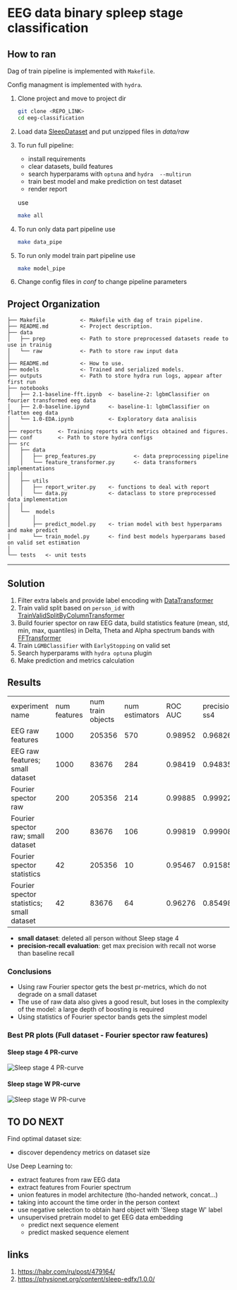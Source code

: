 # EEG data binary spleep stage classification
## How to ran
Dag of train pipeline is implemented with `Makefile`.

Config managment is implemented with `hydra`.
1. Clone project and move to project dir
   ```bash
   git clone <REPO_LINK>
   cd eeg-classification
   ```
2. Load data [SleepDataset](https://mega.nz/folder/WbAXUCZD#iRr7rcXJZ3pMPemVd4JUQw) and put unzipped files in *data/raw*
3. To run full pipeline:
    * install requirements
    * clear datasets, build features
    * search hyperparams with `optuna` and `hydra  --multirun`
    * train best model and make prediction on test dataset
    * render report
    
    use
    ```bash
    make all
    ```
4. To run only data part pipeline use
    ```bash
   make data_pipe  
   ```
5. To run only model train part pipeline use
    ```bash
   make model_pipe
    ```
6. Change config files in *conf* to change pipeline parameters

Project Organization
------------

    ├── Makefile           <- Makefile with dag of train pipeline.
    ├── README.md          <- Project description.
    ├── data
    │   ├── prep           <- Path to store preprocessed datasets reade to use in trainig
    │   └── raw            <- Path to store raw input data
    │
    ├── README.md          <- How to use.
    ├── models             <- Trained and serialized models.
    ├── outputs            <- Path to store hydra run logs, appear after first run
    ├── notebooks
    │   ├── 2.1-baseline-fft.ipynb  <- baseline-2: lgbmClassifier on fourier transformed eeg data
    │   ├── 2.0-baseline.ipynd      <- baseline-1: lgbmClassifier on flatten eeg data
    │   └── 1.0-EDA.ipynb           <- Exploratory data analisis
    │
    ├── reports     <- Training reports with metrics obtained and figures.
    ├── conf        <- Path to store hydra configs
    ├── src                
    │   ├── data   
    │   │   ├── prep_features.py            <- data preprocessing pipeline
    │   │   └── feature_transformer.py      <- data transformers implementations
    │   │
    │   ├── utils
    │   │   ├── report_writer.py    <- functions to deal with report
    │   │   └── data.py             <- dataclass to store preprocessed data implementation
    │   │
    │   └──  models                     
    │       │                               
    │       ├── predict_model.py    <- trian model with best hyperparams and make predict
    │       └── train_model.py      <- find best models hyperparams based on valid set estimation
    │
    └── tests   <- unit tests

--------

## Solution
1. Filter extra labels and provide label encoding with [DataTransformer](https:/github.com/Tarelkinal/eeg-classification/src/data/feature_transform.py)
2. Train valid split based on `person_id` with [TrainValidSplitByColumnTransformer](https:/github.com/Tarelkinal/eeg-classification/src/data/feature_transform.py)
3. Build fourier spector on raw EEG data, build statistics feature (mean, std, min, max, quantiles) in Delta, Theta 
   and Alpha spectrum bands with [FFTransformer](https:/github.com/Tarelkinal/eeg-classification/src/data/feature_transform.py)
4. Train `LGMBClassifier` with `EarlyStopping` on valid set
5. Search hyperparams with `hydra optuna` plugin
6. Make prediction and metrics calculation


## Results

<table>

<TR>
   <TD class="c2">experiment name</TD>
   <TD class="c3">num features</TD>
   <TD class="c3">num train objects</TD>
   <TD class="c3">num estimators</TD>
   <TD class="c3">ROC AUC</TD>
   <TD class="c4">precision ss4</TD>
   <TD class="c5">recall ss4</TD>
   <TD class="c6">precision ssW</TD>
   <TD class="c7"><SPAN>recall ssW</SPAN></TD>
</TR>

<TR>
   <TD class="c2">EEG raw features</TD>
   <TD class="c3">1000</TD>
   <TD class="c3">205356</TD>
   <TD class="c3">570</TD>
   <TD class="c3">0.98952</TD>
   <TD class="c4">0.96826</TD>
   <TD class="c5">0.92166</TD>
   <TD class="c6">0.99952</TD>
   <TD class="c7"><SPAN>0.55756</SPAN></TD>
</TR>

<TR>
   <TD class="c2">EEG raw features; small dataset</TD>
   <TD class="c3">1000</TD>
   <TD class="c3">83676</TD>
   <TD class="c3">284</TD>
   <TD class="c3">0.98419</TD>
   <TD class="c4">0.94835</TD>
   <TD class="c5">0.92154</TD>
   <TD class="c6">0.99686</TD>
   <TD class="c7"><SPAN>0.55128</SPAN></TD>
</TR>

<TR>
   <TD class="c2">Fourier spector raw</TD>
   <TD class="c3">200</TD>
   <TD class="c3">205356</TD>
   <TD class="c3">214</TD>
   <TD class="c3">0.99885</TD>
   <TD class="c4">0.99922</TD>
   <TD class="c5">0.93799</TD>
   <TD class="c6">0.99938</TD>
   <TD class="c7"><SPAN>0.6469</SPAN></TD>
</TR>

<TR>
   <TD class="c2">Fourier spector raw; small dataset</TD>
   <TD class="c3">200</TD>
   <TD class="c3">83676</TD>
   <TD class="c3">106</TD>
   <TD class="c3">0.99819</TD>
   <TD class="c4">0.99908</TD>
   <TD class="c5">0.92325</TD>
   <TD class="c6">0.99954</TD>
   <TD class="c7"><SPAN>0.57666</SPAN></TD>
</TR>

<TR>
   <TD class="c2">Fourier spector statistics</TD>
   <TD class="c3">42</TD>
   <TD class="c3">205356</TD>
   <TD class="c3">10</TD>
   <TD class="c3">0.95467</TD>
   <TD class="c4">0.91585</TD>
   <TD class="c5">0.92154</TD>
   <TD class="c6">0.9382</TD>
   <TD class="c7"><SPAN>0.83333</SPAN></TD>
</TR>

<TR>
   <TD class="c2">Fourier spector statistics; small dataset</TD>
   <TD class="c3">42</TD>
   <TD class="c3">83676</TD>
   <TD class="c3">64</TD>
   <TD class="c3">0.96276</TD>
   <TD class="c4">0.85498</TD>
   <TD class="c5">0.92154</TD>
   <TD class="c6">0.98064</TD>
   <TD class="c7"><SPAN>0.52083</SPAN></TD>
</TR>

</table>

* **small dataset**: deleted all person without Sleep stage 4
* **precision-recall evaluation**: get max precision with recall not worse than baseline recall

### Conclusions
* Using raw Fourier spector gets the best pr-metrics, which do not degrade on a small dataset
* The use of raw data also gives a good result, but loses in the complexity of the model: a large depth of boosting is required   
* Using statistics of Fourier spector bands gets the simplest model 

### Best PR plots (Full dataset - Fourier spector raw features)

#### Sleep stage 4 PR-curve   
![Sleep stage 4 PR-curve](reports/pr_fig_1.png)

#### Sleep stage W PR-curve
![Sleep stage W PR-curve](reports/pr_fig_0.png)

## TO DO NEXT
Find optimal dataset size:
   * discover dependency metrics on dataset size

Use Deep Learning to:
   * extract features from raw EEG data
   * extract features from Fourier spectrum
   * union features in model architecture (tho-handed network, concat...)
   * taking into account the time order in the person context
   * use negative selection to obtain hard object with 'Sleep stage W' label
   * unsupervised pretrain model to get EEG data embedding
      * predict next sequence element
      * predict masked sequence element

## links
1. https://habr.com/ru/post/479164/
2. https://physionet.org/content/sleep-edfx/1.0.0/


